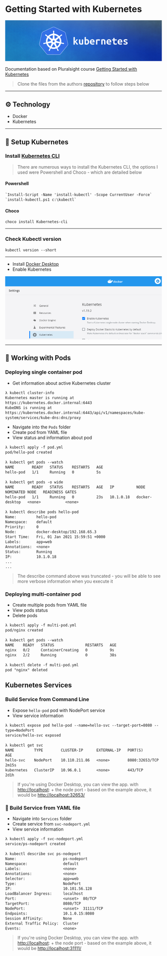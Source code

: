 # Getting Started with Kubernetes

![banner](images/banner.png)

Documentation based on Pluralsight course [Getting Started with Kubernetes](https://app.pluralsight.com/library/courses/kubernetes-getting-started/)

> Clone the files from the authors [repository](https://github.com/nigelpoulton/getting-started-k8s) to
follow steps below

---

## :gear: Technology

- Docker
- Kubernetes

---

## :notebook: Setup Kubernetes

### Install [Kubernetes CLI](https://kubernetes.io/docs/tasks/tools/install-kubectl/)

> There are numerous ways to install the Kubernetes CLI, the options I used were Powershell and Choco - which are detailed below

#### Powershell

```properties
`Install-Script -Name 'install-kubectl' -Scope CurrentUser -Force`
`install-kubectl.ps1 c:\kubectl`
```

#### Choco

```properties
choco install Kubernetes-cli
```

---

### Check Kubectl version

```properties
kubectl version --short
```

---

- Install [Docker Desktop](https://www.docker.com/products/docker-desktop)
- Enable Kubernetes

![Enable Kubernetes](images/image1.png)

---

## :construction_worker: Working with Pods

### Deploying single container pod

- Get information about active Kubernetes cluster

```properties
λ kubectl cluster-info
Kubernetes master is running at https://kubernetes.docker.internal:6443
KubeDNS is running at https://kubernetes.docker.internal:6443/api/v1/namespaces/kube-system/services/kube-dns:dns/proxy
```

- Navigate into the `Pods` folder
- Create pod from YAML file
- View status and information about pod

```properties
λ kubectl apply -f pod.yml
pod/hello-pod created

λ kubectl get pods --watch
NAME        READY   STATUS    RESTARTS   AGE
hello-pod   1/1     Running   0          5s

λ kubectl get pods -o wide
NAME        READY   STATUS    RESTARTS   AGE   IP          NODE             NOMINATED NODE   READINESS GATES
hello-pod   1/1     Running   0          23s   10.1.0.18   docker-desktop   <none>           <none>

λ kubectl describe pods hello-pod
Name:         hello-pod
Namespace:    default
Priority:     0
Node:         docker-desktop/192.168.65.3
Start Time:   Fri, 01 Jan 2021 15:59:51 +0000
Labels:       app=web
Annotations:  <none>
Status:       Running
IP:           10.1.0.18
...
...
```

> The describe command above was truncated - you will be able to see more verbose information when you execute it

### Deploying multi-container pod

- Create multiple pods from YAML file
- View pods status
- Delete pods

```properties
λ kubectl apply -f multi-pod.yml
pod/nginx created

λ kubectl get pods --watch
NAME    READY   STATUS              RESTARTS   AGE
nginx   0/2     ContainerCreating   0          9s
nginx   2/2     Running             0          38s

λ kubectl delete -f multi-pod.yml
pod "nginx" deleted
```

## Kubernetes Services

### Build Service from Command Line

- Expose `hello-pod` pod with NodePort service
- View service information

```properties
λ kubectl expose pod hello-pod --name=hello-svc --target-port=8080 --type=NodePort
service/hello-svc exposed

λ kubectl get svc
NAME         TYPE        CLUSTER-IP      EXTERNAL-IP   PORT(S)          AGE
hello-svc    NodePort    10.110.211.86   <none>        8080:32653/TCP   2m15s
kubernetes   ClusterIP   10.96.0.1       <none>        443/TCP          2d1h
```

> If you're using Docker Desktop, you can view the app. with <http://localhost>: + the node port - based on the example above, it would be <http://localhost:32653/>

### :post_office: Build Service from YAML file

- Navigate into `Services` folder
- Create service from `svc-nodeport.yml`
- View service information

```properties
λ kubectl apply -f svc-nodeport.yml
service/ps-nodeport created

λ kubectl describe svc ps-nodeport
Name:                     ps-nodeport
Namespace:                default
Labels:                   <none>
Annotations:              <none>
Selector:                 app=web
Type:                     NodePort
IP:                       10.101.56.128
LoadBalancer Ingress:     localhost
Port:                     <unset>  80/TCP
TargetPort:               8080/TCP
NodePort:                 <unset>  31111/TCP
Endpoints:                10.1.0.15:8080
Session Affinity:         None
External Traffic Policy:  Cluster
Events:                   <none>
```

> If you're using Docker Desktop, you can view the app. with <http://localhost>: + the node port - based on the example above, it would be <http://localhost:31111/>
